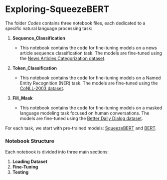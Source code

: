 # Exploring-SqueezeBERT

The folder *Codes* contains three notebook files, each dedicated to a specific natural language processing task:

1. **Sequence_Classification**
   - This notebook contains the code for fine-tuning models on a news article sequence classification task. The models are fine-tuned using the [News Articles Categorization dataset](https://huggingface.co/datasets/valurank/News_Articles_Categorization).

2. **Token_Classification**
   - This notebook contains the code for fine-tuning models on a Named Entity Recognition (NER) task. The models are fine-tuned using the [CoNLL-2003 dataset](https://huggingface.co/datasets/eriktks/conll2003).

3. **Fill_Mask**
   - This notebook contains the code for fine-tuning models on a masked language modeling task focused on human conversations. The models are fine-tuned using the [Better Daily Dialog dataset](https://huggingface.co/datasets/benjaminbeilharz/better_daily_dialog).

For each task, we start with pre-trained models: [SqueezeBERT](https://huggingface.co/squeezebert/squeezebert-uncased) and [BERT](https://huggingface.co/google-bert/bert-base-uncased).

### Notebook Structure

Each notebook is divided into three main sections:

1. **Loading Dataset**
2. **Fine-Tuning**
3. **Testing**
